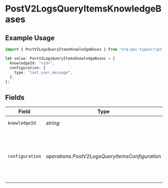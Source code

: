 # PostV2LogsQueryItemsKnowledgeBases

## Example Usage

```typescript
import { PostV2LogsQueryItemsKnowledgeBases } from "orq-poc-typescript-multi-env-version/models/operations";

let value: PostV2LogsQueryItemsKnowledgeBases = {
  knowledgeId: "<id>",
  configuration: {
    type: "last_user_message",
  },
};
```

## Fields

| Field                                                                                      | Type                                                                                       | Required                                                                                   | Description                                                                                |
| ------------------------------------------------------------------------------------------ | ------------------------------------------------------------------------------------------ | ------------------------------------------------------------------------------------------ | ------------------------------------------------------------------------------------------ |
| `knowledgeId`                                                                              | *string*                                                                                   | :heavy_check_mark:                                                                         | The id of the resource                                                                     |
| `configuration`                                                                            | *operations.PostV2LogsQueryItemsConfiguration*                                             | :heavy_check_mark:                                                                         | Defines the configuration settings which can either be for a user message or a text entry. |